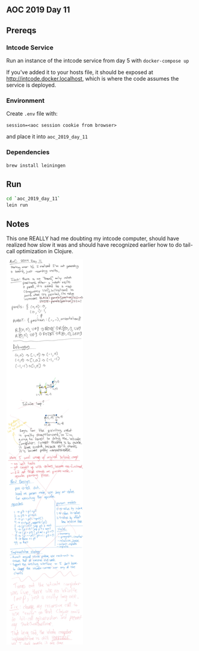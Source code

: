 ## AOC 2019 Day 11

## Prereqs

### Intcode Service
Run an instance of the intcode service from day 5 with `docker-compose up`

If you've added it to your hosts file, it should be exposed at http://intcode.docker.localhost, which is where the code assumes the service is deployed.

### Environment
Create `.env` file with:

```
session=<aoc session cookie from browser>
```

and place it into `aoc_2019_day_11`

### Dependencies

```bash
brew install leiningen
```

## Run

```bash
cd `aoc_2019_day_11`
lein run
```

## Notes
This one REALLY had me doubting my intcode computer, should have realized how slow it was and should have recognized earlier how to do tail-call optimization in Clojure.

![Advent of Code Day 11 Notes](./aoc-2019-day-11-notes.jpg)